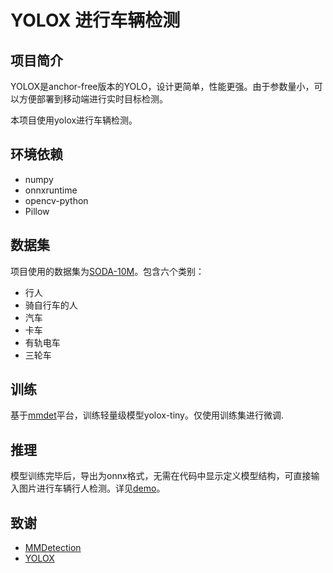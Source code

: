 # YOLOX 进行车辆检测

## 项目简介

YOLOX是anchor-free版本的YOLO，设计更简单，性能更强。由于参数量小，可以方便部署到移动端进行实时目标检测。

本项目使用yolox进行车辆检测。

## 环境依赖

- numpy
- onnxruntime
- opencv-python
- Pillow

## 数据集

项目使用的数据集为[SODA-10M](https://soda-2d.github.io/)。包含六个类别：
- 行人
- 骑自行车的人
- 汽车
- 卡车
- 有轨电车
- 三轮车

## 训练

基于[mmdet](https://github.com/open-mmlab/mmdetection)平台，训练轻量级模型yolox-tiny。仅使用训练集进行微调.

## 推理

模型训练完毕后，导出为onnx格式，无需在代码中显示定义模型结构，可直接输入图片进行车辆行人检测。详见[demo](yolox_onnx.ipynb)。

## 致谢

- [MMDetection](https://github.com/open-mmlab/mmdetection)
- [YOLOX](https://github.com/Megvii-BaseDetection/YOLOX)
